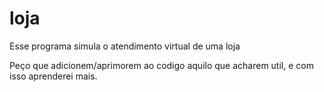 # loja

Esse programa simula o atendimento virtual de uma loja

Peço que adicionem/aprimorem ao codigo aquilo que acharem util, e com isso aprenderei
mais.
